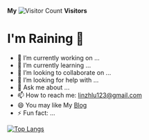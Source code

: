 
**My** ![Visitor Count](https://profile-counter.glitch.me/yogurt-alpaca/count.svg) **Visitors**

# I'm Raining 👋

- 🔭 I’m currently working on ...
- 🌱 I’m currently learning ...
- 👯 I’m looking to collaborate on ...
- 🤔 I’m looking for help with ...
- 💬 Ask me about ...
- 📫 How to reach me: linzhlu123@gmail.com
- 😄 You may like My [Blog](https://www.raining976.top)
- ⚡ Fun fact: ...

[![Top Langs](https://github-readme-stats.vercel.app/api/top-langs/?username=yogurt-alpaca&layout=compact)](https://github.com/anuraghazra/github-readme-stats)
